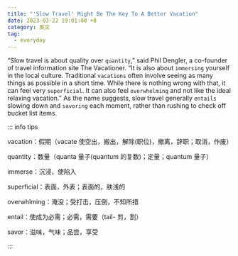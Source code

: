 ```yaml
---
title: "'Slow Travel' Might Be The Key To A Better Vacation"
date: 2023-03-22 19:01:00 +8
category: 英文
tag:
  - everyday
---
```


“Slow travel is about quality over `quantity`,” said Phil Dengler, a co-founder of travel information site The Vacationer. “It is also about `immersing` yourself in the local culture. Traditional `vacations` often involve seeing as many things as possible in a short time. While there is nothing wrong with that, it can feel very `superficial`. It can also feel `overwhelming` and not like the ideal relaxing vacation.” As the name suggests, slow travel generally `entails` slowing down and `savoring` each moment, rather than rushing to check off bucket list items.

::: info tips

vacation：假期（vacate 使空出，搬出，解除(职位)，撤离，辞职；取消，作废）

quantity：数量（quanta 量子(quantum 的复数)；定量；quantum 量子）

immerse：沉浸，使陷入

superficial：表面，外表；表面的，肤浅的

overwhlming：淹没；受打击，压倒，不知所措

entail：使成为必需；必需，需要（tail- 剪，割）

savor：滋味，气味；品尝，享受

:::
